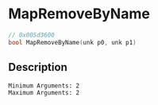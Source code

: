 # MapRemoveByName
```c
// 0x005d3600
bool MapRemoveByName(unk p0, unk p1)
```
## Description
```
Minimum Arguments: 2
Maximum Arguments: 2
```
